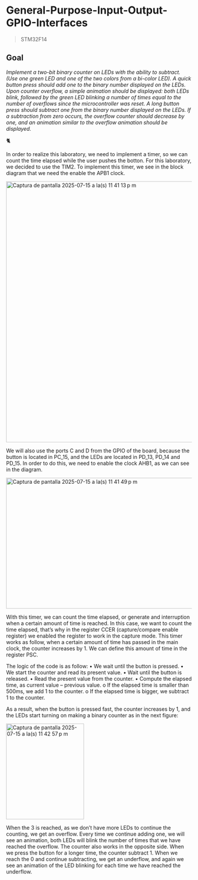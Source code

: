 # General-Purpose-Input-Output-GPIO-Interfaces
> STM32F14

## Goal
_Implement a two-bit binary counter on LEDs with the ability to subtract. (Use one green LED and one of the two colors from a bi-color LED). A quick button press should add one to the binary number displayed on the LEDs. Upon counter overflow, a simple animation should be displayed: both LEDs blink, followed by the green LED blinking a number of times equal to the number of overflows since the microcontroller was reset. A long button press should subtract one from the binary number displayed on the LEDs. If a subtraction from zero occurs, the overflow counter should decrease by one, and an animation similar to the overflow animation should be displayed._

🐈

In order to realize this laboratory, we need to implement a timer, so we can count the time elapsed
while the user pushes the botton.
For this laboratory, we decided to use the TIM2.
To implement this timer, we see in the block diagram that we need the enable the APB1 clock.

<img width="582" height="706" alt="Captura de pantalla 2025-07-15 a la(s) 11 41 13 p m" src="https://github.com/user-attachments/assets/072f938f-b808-44ff-91ec-2675a27d8cab" />

We will also use the ports C and D from the GPIO of the board, because the button is located in
PC_15, and the LEDs are located in PD_13, PD_14 and PD_15. In order to do this, we need to enable
the clock AHB1, as we can see in the diagram.

<img width="586" height="354" alt="Captura de pantalla 2025-07-15 a la(s) 11 41 49 p m" src="https://github.com/user-attachments/assets/491fface-5b11-4881-8e14-6d69ffa32b1c" />

With this timer, we can count the time elapsed, or generate and interruption when a certain amount
of time is reached. In this case, we want to count the time elapsed, that’s why in the register CCER
(capture/compare enable register) we enabled the register to work in the capture mode.
This timer works as follow, when a certain amount of time has passed in the main clock, the counter
increases by 1. We can define this amount of time in the register PSC.

The logic of the code is as follow:
  • We wait until the button is pressed.
  • We start the counter and read its present value.
  • Wait until the button is released.
  • Read the present value from the counter.
  • Compute the elapsed time, as current value – previous value.
    o If the elapsed time is smaller than 500ms, we add 1 to the counter.
    o If the elapsed time is bigger, we subtract 1 to the counter.


As a result, when the button is pressed fast, the counter increases by 1, and the LEDs start turning
on making a binary counter as in the next figure:

<img width="211" height="259" alt="Captura de pantalla 2025-07-15 a la(s) 11 42 57 p m" src="https://github.com/user-attachments/assets/e45c579b-a50e-4700-b793-0b7c60df232f" />

When the 3 is reached, as we don’t have more LEDs to continue the counting, we get an overflow.
Every time we continue adding one, we will see an animation, both LEDs will blink the number of
times that we have reached the overflow.
The counter also works in the opposite side. When we press the button for a longer time, the
counter subtract 1. When we reach the 0 and continue subtracting, we get an underflow, and again
we see an animation of the LED blinking for each time we have reached the underflow.
